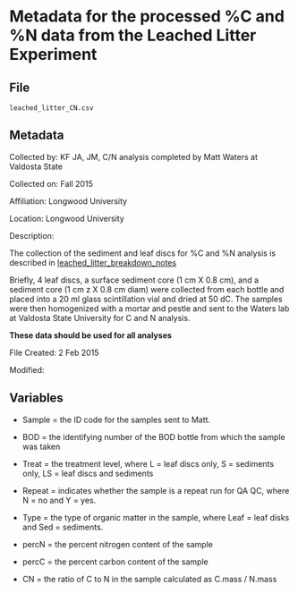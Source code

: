 # Metadata for the processed %C and %N data from the Leached Litter Experiment

## File

`leached_litter_CN.csv`

## Metadata

Collected by: KF JA, JM, C/N analysis completed by Matt Waters at Valdosta State

Collected on: Fall 2015 

Affiliation: Longwood University

Location: Longwood University

Description:

The collection of the sediment and leaf discs for %C and %N analysis is described in [leached_litter_breakdown_notes](https://github.com/KennyPeanuts/CPOM_Flux/blob/master/lab_notebook/lab_notes/leached_litter_breakdown_notes.md)

Briefly, 4 leaf discs, a surface sediment core (1 cm X 0.8 cm), and a sediment core (1 cm z X 0.8 cm diam) were collected from each bottle and placed into a 20 ml glass scintillation vial and dried at 50 dC. The samples were then homogenized with a mortar and pestle and sent to the Waters lab at Valdosta State University for C and N analysis.

**These data should be used for all analyses**
 
File Created: 2 Feb 2015

Modified: 

## Variables

* Sample = the ID code for the samples sent to Matt. 

* BOD = the identifying number of the BOD bottle from which the sample was taken

* Treat = the treatment level, where L = leaf discs only, S = sediments only, LS = leaf discs and sediments 

* Repeat = indicates whether the sample is a repeat run for QA QC, where N = no and Y = yes.

* Type = the type of organic matter in the sample, where Leaf = leaf disks and Sed = sediments.

* percN = the percent nitrogen content of the sample

* percC = the percent carbon content of the sample

* CN = the ratio of C to N in the sample calculated as C.mass / N.mass
